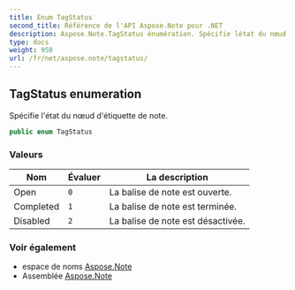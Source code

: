 ```yaml
---
title: Enum TagStatus
second_title: Référence de l'API Aspose.Note pour .NET
description: Aspose.Note.TagStatus énumération. Spécifie létat du nœud détiquette de note.
type: docs
weight: 950
url: /fr/net/aspose.note/tagstatus/
---
```

## TagStatus enumeration

Spécifie l'état du nœud d'étiquette de note.

```csharp
public enum TagStatus
```

### Valeurs

| Nom | Évaluer | La description |
| --- | --- | --- |
| Open | `0` | La balise de note est ouverte. |
| Completed | `1` | La balise de note est terminée. |
| Disabled | `2` | La balise de note est désactivée. |

### Voir également

* espace de noms [Aspose.Note](../../aspose.note/)
* Assemblée [Aspose.Note](../../)


